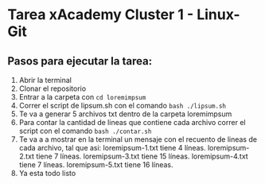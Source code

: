 # Tarea xAcademy Cluster 1 - Linux-Git

## Pasos para ejecutar la tarea:

1. Abrir la terminal
2. Clonar el repositorio
3. Entrar a la carpeta con `cd loremimpsum`
4. Correr el script de lipsum.sh con el comando `bash ./lipsum.sh`
5. Te va a generar 5 archivos txt dentro de la carpeta loremimpsum
6. Para contar la cantidad de lineas que contiene cada archivo correr el script con el comando `bash ./contar.sh`
7. Te va a a mostrar en la terminal un mensaje con el recuento de lineas de cada archivo, tal que asi:
    loremipsum-1.txt tiene 4 líneas.
    loremipsum-2.txt tiene 7 líneas.
    loremipsum-3.txt tiene 15 líneas.
    loremipsum-4.txt tiene 7 líneas.
    loremipsum-5.txt tiene 16 líneas.
8. Ya esta todo listo


